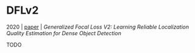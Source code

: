 # DFLv2

2020 | [paper](https://arxiv.org/pdf/2011.12885) | _Generalized Focal Loss V2: Learning Reliable Localization Quality Estimation for Dense Object Detection_

TODO
